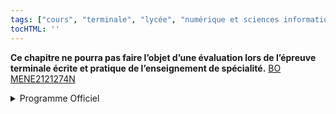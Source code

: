 ```yaml
---
tags: ["cours", "terminale", "lycée", "numérique et sciences informatiques", "nsi"]
tocHTML: ''
---
```






<p><strong>Ce chapitre ne pourra pas faire l’objet d’une évaluation lors de l’épreuve terminale écrite et pratique de l’enseignement de spécialité.</strong> <a href="https://www.education.gouv.fr/bo/21/Hebdo30/MENE2121274N.htm" class="cite-source">BO MENE2121274N</a></p>
<details class="programme"><summary>Programme Officiel</summary>
<table class="table table-bordered table-hover">
<thead class="table-warning">
<tr class="header">
<th>Contenus</th>
<th>Capacités attendues</th>
<th><div class="highlight"><pre><span></span>     Commentaires
</pre></div>
</th>
</tr>
</thead>
<tbody>
<tr class="odd">
<td>Programmation dynamique.</td>
<td>Utiliser la programmation dynamique pour écrire un algorithme.</td>
<td><p>Les exemples de l’alignement de séquences ou du rendu de monnaie peuvent être présentés.</p>
<p>La discussion sur le coût en mémoire peut être développée.</p></td>
</tr>
</tbody>
</table>
<a class="lien-programme" href="../programme/">Lien vers le programme complet</a></details>


<!-- 

> Dans ce chapitre, nous allons étudier la _programmation dynamique_, c'est une technique qui comme
> la méthode "diviser pour régner décompose un problème en plus petits problèmes plus faciles à
> résoudre. Cependant, elle y ajoute la technique de _mémoïsation_ qui permet d'éviter d'effectuer
> plusieurs fois le même calcul lorsque les sous-problèmes ne sont pas indépendants.

## Principe

Nous allons illustrer le principe de la programmation dynamique sur le calcul de la suite de
Fibonacci. La suite de Fibonacci est une suite d'entiers dans laquelle chaque terme est la somme
des deux termes qui le précèdent. 

$$
{\mathcal {F}}_{0} = 0 , \quad {\mathcal {F}}_{1}=1, et
{\mathcal {F}}_{n} = {\mathcal {F}}_{n-1} + {\mathcal {F}}_{n-2}
$$

::: plus

Cette suite est liée au nombre d'or, ou proportion divine telle que:

$$
\frac{a+b}{a} = \frac{a}{b}
$$

:::

Si on appliquait simplement la méthode "diviser pour régner", l'algorithme s'écrirait:

```
FONCTION fibonacci(n)
   SI n = 0 OU n = 1
         RETOURNER n
   SINON
         RETOURNER fibonacci(n-1) + fibonacci(n-2)
```
Cependant cette méthode n'est pas du tout efficace, pour calculer ${\mathcal {F}}_{5}$, je dois
calculer deux fois ${\mathcal {F}}_{3}$, comme le montre le graph de dépendances des sous problème.

<p><a href="https://commons.wikimedia.org/wiki/File:Fibonacci_dynamic_programming.svg#/media/Fichier:Fibonacci_dynamic_programming.svg"><img width="128px" src="https://upload.wikimedia.org/wikipedia/commons/thumb/0/06/Fibonacci_dynamic_programming.svg/1200px-Fibonacci_dynamic_programming.svg.png" alt="Fibonacci dynamic programming.svg"></a><br>Image par <a href="https://en.wikipedia.org/wiki/User:Dcoatzee" class="extiw" title="en:User:Dcoatzee">en:User:Dcoatzee</a>, traced by <a href="//commons.wikimedia.org/wiki/User:Stannered" title="User:Stannered">User:Stannered</a> — <a href="https://en.wikipedia.org/wiki/Image:Fibonacci_dynamic_programming.png" class="extiw" title="en:Image:Fibonacci dynamic programming.png">en:Image:Fibonacci dynamic programming.png</a>, Domaine public, <a href="https://commons.wikimedia.org/w/index.php?curid=3325402">Lien</a></p>

Ce graph n'est pas un arbre ce qui illustre que les _sous-problèmes se chevauchent_. Dès que n
devient un peu plus grand, ces calculs inutiles à répétition rendent l'algorithme inutilisable.

Nous allons utiliser la technique de _mémoïsation_ de la programmation dynamique pour stocker les
résultats intermédiaires et les utiliser pour éviter les calculs identiques.

```
F = []  # Cette liste est utilisée pour stocker les termes de la suite au fur et à mesure
FONCTION fibonacci(n)
   SI F[n] n'est pas défini
      SI n = 0 ou n = 1
         F[n] := n
      SINON
         F[n] := fibonacci(n-1) + fibonacci(n-2)
   retourner F[n]
```

::: {.plus titre="Implémentation en Python"}

En mesurant les temps respectifs avec `timeit`, on constate que qu'avec des nombres de quelques
dizaines seulement, l'algorithme dynamique est déjà 3000 fois plus rapide, et l'écart s'accentue
plus n est grand.

```python
%%timeit
def fibonacci(n):
    if n == 0 or n == 1:
        return n
    else:
        return fibonacci(n-1) + fibonacci(n-2)

assert fibonacci(13) == 233
assert fibonacci(25) == 75025
```

`19.7 ms ± 5.79 µs per loop (mean ± std. dev. of 7 runs, 100 loops each)`

```python
%%timeit
F = [0, 1]
def fibonacci_dynamique(n):
    if n < 2:
        return n
    elif n < len(F):
        return F[n]    
    else:
        fn = fibonacci_dynamique(n-1) + fibonacci_dynamique(n-2)
        F.append(fn)
    return F[n]
assert fibonacci_dynamique(13) == 233
assert fibonacci_dynamique(25) == 75025
```

`6.35 µs ± 11.3 ns per loop (mean ± std. dev. of 7 runs, 100000 loops each)`

:::

Bien sûr l'utilisation de la liste a un coût mémoire, le gain temporel(la complexité temporelle) se
fait au détriment de l'utilisation de la mémoire(On parle de complexité spatiale en ce qui concerne
la mémoire).



## Le problème du sac à dos

Nous avions déjà vu le problème en première dans le chapitre sur les [algorithmes
gloutons](../../../1g/nsi/8-algorithmique/5-algorithmes-gloutons/) qui nous avait permis
d'obtenir une solution assez bonne mais pas forcément optimale par la méthode gloutonne.

<p><a href="https://commons.wikimedia.org/wiki/File:Knapsack.svg#/media/File:Knapsack.svg"><img width="256px" src="https://upload.wikimedia.org/wikipedia/commons/thumb/f/fd/Knapsack.svg/1200px-Knapsack.svg.png" alt="Knapsack.svg"></a><br><a href="https://creativecommons.org/licenses/by-sa/2.5" title="Creative Commons Attribution-Share Alike 2.5">CC BY-SA 2.5</a>, <a href="https://commons.wikimedia.org/w/index.php?curid=985491">Link</a></p>

C'est un problème d'optimisation sous contrainte: Comment maximiser la valeur contenue dans le sac
sans dépasser la capacité du sac?


Nous allons appliquer à ce problème la programmation dynamique car il possède une propriété
particulière:

> Le problème du sac à dos possède la propriété de sous-structure optimale, c'est-à-dire que l'on
> peut construire la solution optimale du problème à $i$ variables à partir du problème à $i-1$
> variables.

[Article Wikipedia sur le problème du sac à dos](https://fr.wikipedia.org/wiki/Probl%C3%A8me_du_sac_%C3%A0_dos#Programmation_dynamique){.cite-source}

En clair il est possible de trouver la solution pour un sac de capacité $W$ si on connait la
solution pour tous les sacs de capacité inférieur à $W$.

On va construire un tableau avec nos solutions optimales pour les sacs allant de 1 à 15kg.

Pour chaque masse de sac $m$, on a pour chaque objet deux possibilités:

- On prend cet objet de masse $m_i$ et de valeur $v_{i}$.
- On ne prend pas cet objet.

Pour prendre cette décision, il suffit de comparer la valeur du sac si on ne prend pas l'objet à la
valeur du sac si on prend cet objet **plus** la plus grande valeur du sac de poids capacité du sac
moins masse de l'objet, la solution gardée est:

$$
\max \left(valeur(m - m_i) + v_{i} \right)
$$

_Ne pas prendre l'objet consiste à prendre un objet de masse nulle et de valeur nulle(voir
implémentation)._

::: {.plus titre="Implémentation en Python"}

```python
# adapté de https://dev.to/downey/solving-the-knapsack-problem-with-dynamic-programming-4hce

# | objet | masse | valeur |
# |-------|-------|--------|
# | 1     | 1     | 1      |
# | 2     | 1     | 2      |
# | 3     | 2     | 2      |
# | 4     | 4     | 10     |
# | 5     | 12    | 4      |

# On a ajouté l'absence d'objet avec les 0
objet_masses = [0, 1, 1, 2, 4, 12]
objet_valeurs = [0, 1, 2, 2, 10, 4]

n = len(objet_masses)
MASSE_MAX = 15  # Capacité maximale du sac

# initialisation de notre liste de valeurs optimales à 0
sac_optimisés = [0 for i in range(MASSE_MAX + 1)]

# Itération sur toutes les masses de 1 à 15kg
# (Approche BOTTOM-UP nécessaire à la mémoïsation)
for m in range(1, MASSE_MAX + 1):
    valeur_max_pour_m = 0
    for i in range(1, n):
        mi = objet_masses[i]
        vi = objet_valeurs[i]
        if mi <= m:
            valeur_avec_objet_i = sac_optimisés[m - mi] + vi
            if valeur_avec_objet_i > valeur_max_pour_m:
                valeur_max_pour_m = valeur_avec_objet_i
    sac_optimisés[m] = valeur_max_pour_m

# Results
print("Resultat: ", sac_optimisés[MASSE_MAX])
print("liste des sac_optimisés: ", sac_optimisés)
```
La démonstration de la correction de l'algorithme est donnée [ici](eind).

La complexité est $O(mn)$, puisqu'on fait une itération de tous les objets pour tous les sacs(Force
Brute).

:::


On obtient ce tableau qui permet de voir que la solution optimale est 36€ pour un sac de 15kg.

| Capacité du sac(kg) | 0 | 1 | 2 | 3 | 4  | 5  | 6  | 7  | 8  | 9  | 10 | 11 | 12 | 13 | 14 | 15 |
|---------------------|---|---|---|---|----|----|----|----|----|----|----|----|----|----|----|----|
| Valeur maximale(€)  | 0 | 2 | 4 | 6 | 10 | 12 | 14 | 16 | 20 | 22 | 24 | 26 | 30 | 32 | 34 | 36 |

Comme vous le voyez cet algorithme nous donne la valeur maximale du sac, mais on ne sait pas quels
objets, il faut prendre, on va le modifier pour garder en plus de la valeur maximale les objets
pris.

Nous allons modifier légérement le code pour garder un trace des sacs optimaux réalisés en
modifiant légérement la liste utilisée pour la mémoïsation:

Au lieu de stocker simplement la valeur du sac, on crée une liste avec:

- la valeur à l'index 0 
- le contenu du sac à l'index 1 sous forme de liste

Le meilleur sac de 14 kg `[14, [0, 0, 2, 0, 1, 0]]` a une valeur de 14€ avec 2 objets de 2kg à 2€
et 1 objet de 4kg à 10€.

::: {.plus titre="Implémentation en Python"}

```python
# Pour connaitre le jeu d'objets de la solution optimale
# On va stocker les objets dans une liste 
# en plus de la valeur maximale du sac

# On a ajouté l'absence d'objet avec les 0
objet_masses = [0, 1, 1, 2, 4, 12]
objet_valeurs = [0, 1, 2, 2, 10, 4]

n = len(objet_masses)
MASSE_MAX = 15  # Capacité maximale du sac


def pas_dobjets():
    """renvoie une liste vide contenant les objets choisis
    
    Fonction utilitaire car les listes sont passées en références"""
    return [0 for i in range(n)]

# initialisation de notre liste de valeurs optimales
sac_optimisés = [[0, pas_dobjets()] for i in range(MASSE_MAX + 1)]

# Itération sur toutes les masses de 1 à 15kg
# (Approche BOTTOM-UP nécessaire à la mémoïsation)
for m in range(1, MASSE_MAX + 1):
    # On crée une sous liste pour la liste des objets
    valeur_max_pour_m = [0, pas_dobjets()]
    for i in range(1, n):
        mi = objet_masses[i]
        vi = objet_valeurs[i]
        if mi <= m:
            valeur_avec_objet_i = sac_optimisés[m - mi][0] + vi
            if valeur_avec_objet_i > valeur_max_pour_m[0]:
                valeur_max_pour_m[0] = valeur_avec_objet_i
                valeur_max_pour_m[1] = sac_optimisés[m - mi][1].copy()
                valeur_max_pour_m[1][i] += 1
    sac_optimisés[m] = valeur_max_pour_m

# Results
print("Resultat: ", sac_optimisés[MASSE_MAX])
#print("liste des sac_optimisés: ", sac_optimisés)
```

:::

On obtient le tableau suivant:

+---------------------+--------------------+--------------------+
| Capacité du sac(kg) | Valeur maximale(€) |   Contenu du sac   |
+=====================+====================+====================+
| 0                   | 0                  | [0, 0, 0, 0, 0, 0] |
| 1                   | 2                  | [0, 0, 1, 0, 0, 0] |
| 2                   | 4                  | [0, 0, 2, 0, 0, 0] |
| 3                   | 6                  | [0, 0, 3, 0, 0, 0] |
| 4                   | 10                 | [0, 0, 0, 0, 1, 0] |
| 5                   | 12                 | [0, 0, 1, 0, 1, 0] |
| 6                   | 14                 | [0, 0, 2, 0, 1, 0] |
| 7                   | 16                 | [0, 0, 3, 0, 1, 0] |
| 8                   | 20                 | [0, 0, 0, 0, 2, 0] |
| 9                   | 22                 | [0, 0, 1, 0, 2, 0] |
| 10                  | 24                 | [0, 0, 2, 0, 2, 0] |
| 11                  | 26                 | [0, 0, 3, 0, 2, 0] |
| 12                  | 30                 | [0, 0, 0, 0, 3, 0] |
| 13                  | 32                 | [0, 0, 1, 0, 3, 0] |
| 14                  | 34                 | [0, 0, 2, 0, 3, 0] |
| 15                  | 36                 | [0, 0, 3, 0, 3, 0] |
+---------------------+--------------------+--------------------+

On a donc maintenant en plus de la valeur, le contenu du sac. Je vous laisse vérifier que ce sac
est bien _optimal_.

## Conclusion

Dans ce chapitre nous avons vu comment résoudre des problèmes d'optimisation à l'aide de la
programmation dynamique si la solution du problème peut-être construite à partir de la solution de
ses sous problèmes. Nous avons également vu comment rendre ces algorithmes plus efficaces
(temporellement) en utilisant la technique des mémoïsation qui consite à stocker les solutions des
sous-problèmes afin de ne pas les calculer plusieurs fois.

Même si nous avons vu que deux exemples, les problèmes d'optimisations contraintes sont des
problèmes très courants et d'une grande importance pratique:

- Gestion des stocks d'un magasin,
- gestion d'emplois du temps,
- optimisation des ressources d'un ordinateur, d'un réseau, des salles d'un batiment...


::: ref

- [Article Wikipedia sur la programmation dynamique][wikipedia]
- [Lecture 13:The Knapsack Problem University of Eindhoven](eind)

[eind]: http://www.es.ele.tue.nl/education/5MC10/Solutions/knapsack.pdf
[wikipedia]: https://fr.wikipedia.org/wiki/Programmation_dynamique

::: -->

